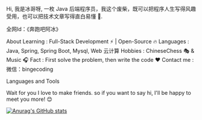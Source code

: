 Hi, 我是冰哥呀, 一枚 Java 后端程序员，我这个废柴，既可以把程序人生写得风趣受用，也可以把技术文章写得直白易懂 🚀.

全网Id：《奔跑吧阿冰》

About
Learning : Full-Stack Development ⚡ | Open-Source 🔥
Languages : Java, Spring, Spring Boot, Mysql, Web 云计算
Hobbies : ChineseChess 🎭 & Music 🎧
Fact : First solve the problem, then write the code ❤️
Contact me : 微信：bingecoding

Languages and Tools
     


Wait for you
 I love to make friends. so if you want to say hi, I'll be happy to meet you more! 😊

 
<!--
**Datalong/Datalong** is a ✨ _special_ ✨ repository because its `README.md` (this file) appears on your GitHub profile.

Here are some ideas to get you started:

- 🔭 I’m currently working on ...
- 🌱 I’m currently learning ...
- 👯 I’m looking to collaborate on ...
- 🤔 I’m looking for help with ...
- 💬 Ask me about ...
- 📫 How to reach me: ...
- 😄 Pronouns: ...
- ⚡ Fun fact: ...
-->
[![Anurag's GitHub stats](https://github-readme-stats.vercel.app/api?username=Datalong)](https://github.com/anuraghazra/github-readme-stats)

